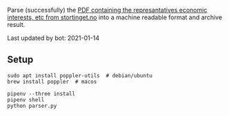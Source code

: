 Parse (successfully) the [PDF containing the represantatives economic interests, etc from stortinget.no](https://www.stortinget.no/no/Stortinget-og-demokratiet/Representantene/Okonomiske-interesser/) into a machine readable format and archive result.

Last updated by bot: 2021-01-14

## Setup
    sudo apt install poppler-utils  # debian/ubuntu
    brew install poppler  # macos

    pipenv --three install
    pipenv shell
    python parser.py

